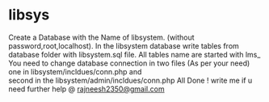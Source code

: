 # libsys
Create a Database with the Name of libsystem. (without password,root,localhost).
In the libsystem database write tables from database folder with libsystem.sql file.
All tables name are started with lms_
You need to change database connection in two files (As per your need) one in libsystem/incldues/conn.php and   
second in the libsystem/admin/incldues/conn.php
All Done !
write me if u need further help @    rajneesh2350@gmail.com
